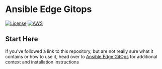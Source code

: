 # Ansible Edge Gitops

[![License](https://img.shields.io/badge/License-Apache%202.0-blue.svg)](https://opensource.org/licenses/Apache-2.0)
[![AWS](https://img.shields.io/endpoint?url=https%3A%2F%2Fstorage.googleapis.com%2Fhcp-results%2Faegitops-aws-ci.json)](https://storage.googleapis.com/hcp-results/aegitops-aws-ci.json)

## Start Here

If you've followed a link to this repository, but are not really sure what it contains
or how to use it, head over to [Ansible Edge GitOps](http://validatedpatterns.io/ansible-edge-gitops/)
for additional context and installation instructions
